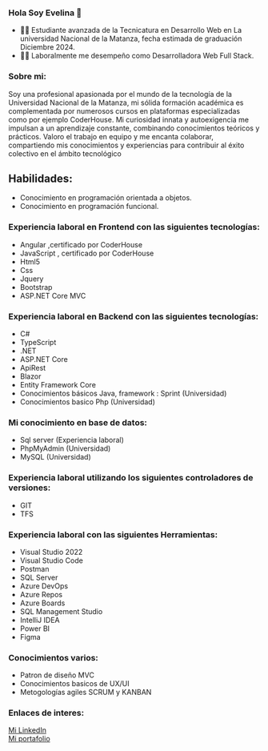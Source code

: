 

### Hola Soy Evelina 👋

- 🙋‍♀️ Estudiante avanzada de la  Tecnicatura en Desarrollo Web en La universidad Nacional de la Matanza, fecha estimada de graduación Diciembre 2024.
- 👩‍💻 Laboralmente me desempeño como Desarrolladora Web Full Stack.

### Sobre mi:
Soy una profesional apasionada por el mundo de la tecnología de la Universidad Nacional de la Matanza, mi sólida formación académica es complementada por numerosos cursos en plataformas especializadas como por ejemplo CoderHouse. Mi curiosidad innata y autoexigencia me impulsan a un aprendizaje constante, combinando conocimientos teóricos y prácticos. Valoro el trabajo en equipo y me encanta colaborar, compartiendo mis conocimientos y experiencias para contribuir al éxito colectivo en el ámbito tecnológico

## Habilidades:
- Conocimiento en programación orientada a objetos.
- Conocimiento en programación funcional.

### Experiencia laboral en Frontend con las siguientes tecnologías: 
- Angular ,certificado por CoderHouse
- JavaScript , certificado por CoderHouse
- Html5
- Css
- Jquery
- Bootstrap
- ASP.NET Core MVC
  

### Experiencia laboral en Backend con las siguientes tecnologías:
- C#
- TypeScript
- .NET
- ASP.NET Core
- ApiRest
- Blazor
- Entity Framework Core
- Conocimientos básicos Java, framework : Sprint (Universidad)
- Conocimientos basico Php (Universidad)

### Mi conocimiento en base de datos:
- Sql server (Experiencia laboral)
- PhpMyAdmin (Universidad)
- MySQL (Universidad)

### Experiencia laboral utilizando los siguientes controladores de versiones:
- GIT 
- TFS

### Experiencia laboral con las siguientes Herramientas:
- Visual Studio 2022
- Visual Studio Code
- Postman
- SQL Server
- Azure DevOps
- Azure Repos
- Azure Boards
- SQL Management Studio
- IntelliJ IDEA
- Power BI
- Figma

### Conocimientos varios:
- Patron de diseño MVC
- Conocimientos basicos de UX/UI
- Metogologías agiles SCRUM y KANBAN
  
### Enlaces de interes:

<div>
  <a href="https://www.linkedin.com/in/evelina-nu%C3%B1ez/">Mi LinkedIn</a>
  <br>
  <a href="https://evelina-nunez-portafolio.netlify.app">Mi portafolio</a>
</div>
